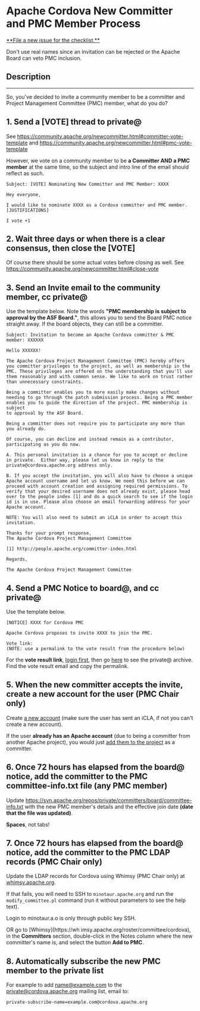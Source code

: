 # Apache Cordova New Committer and PMC Member Process


<a href="https://github.com/cordova/new_committer_and_pmc/issues/new" class="btn btn-primary float-right" role="button" data-hotkey="c">
**File a new issue for the checklist.**</a>

Don't use real names since an invitation can be rejected or the Apache Board can veto PMC inclusion.

## Description
---

So, you've decided to invite a community member to be a committer and Project Management Committee (PMC) member, what do you do?

## 1. Send a [VOTE] thread to private@

See https://community.apache.org/newcommitter.html#committer-vote-template and https://community.apache.org/newcommitter.html#pmc-vote-template

However, we vote on a community member to be **a Committer AND a PMC member** at the same time, so the subject and intro line of the email should reflect as such.



```
Subject: [VOTE] Nominating New Committer and PMC Member: XXXX

Hey everyone,

I would like to nominate XXXX as a Cordova committer and PMC member.
[JUSTIFICATIONS]

I vote +1
```

## 2. Wait three days or when there is a clear consensus, then close the [VOTE]

Of course there should be some actual votes before closing as well. See https://community.apache.org/newcommitter.html#close-vote

## 3. Send an Invite email to the community member, cc private@

Use the template below. Note the words **"PMC membership is subject
to approval by the ASF Board."**, this allows you to send the Board PMC notice straight away. If the board objects, they can still be a committer.

```
Subject: Invitation to become an Apache Cordova committer & PMC member: XXXXXX

Hello XXXXXX!
 
The Apache Cordova Project Management Committee (PMC) hereby offers
you committer privileges to the project, as well as membership in the
PMC. These privileges are offered on the understanding that you'll use
them reasonably and with common sense. We like to work on trust rather
than unnecessary constraints.

Being a committer enables you to more easily make changes without
needing to go through the patch submission process. Being a PMC member
enables you to guide the direction of the project. PMC membership is subject
to approval by the ASF Board.

Being a committer does not require you to participate any more than
you already do.

Of course, you can decline and instead remain as a contributor,
participating as you do now.

A. This personal invitation is a chance for you to accept or decline
in private.  Either way, please let us know in reply to the
private@cordova.apache.org address only.

B. If you accept the invitation, you will also have to choose a unique
Apache account username and let us know. We need this before we can
proceed with account creation and assigning required permissions. To
verify that your desired username does not already exist, please head
over to the people index [1] and do a quick search to see if the login
id is in use. Please also choose an email forwarding address for your
Apache account.

NOTE: You will also need to submit an iCLA in order to accept this invitation.

Thanks for your prompt response,
The Apache Cordova Project Management Committee

[1] http://people.apache.org/committer-index.html

Regards,

The Apache Cordova Project Management Committee
```

## 4. Send a PMC Notice to board@, and cc private@

Use the template below. 

```
[NOTICE] XXXX for Cordova PMC

Apache Cordova proposes to invite XXXX to join the PMC.

Vote link:  
(NOTE: use a permalink to the vote result from the procedure below)
```

For the **vote result link**, 
[login first](https://lists.apache.org/oauth.html), then go [here](http://lists.apache.org/list.html?private@cordova.apache.org) to see the private@ archive. Find the vote result email and copy the permalink.

## 5. When the new committer accepts the invite, create a new account for the user (PMC Chair only)

Create [a new account](https://id.apache.org/acreq/) (make sure the user has sent an iCLA, if not you can't create a new account).

If the user **already has an Apache account** (due to being a committer from another Apache project), you would just [add them to the project](https://www.apache.org/dev/pmc.html#SVNaccess) as a committer.

## 6. Once 72 hours has elapsed from the board@ notice, add the committer to the PMC committee-info.txt file (any PMC member)

Update https://svn.apache.org/repos/private/committers/board/committee-info.txt with the new PMC member's details and the effective join date **(date that the file was updated)**.

**Spaces**, not tabs!

## 7. Once 72 hours has elapsed from the board@ notice, add the committer to the PMC LDAP records (PMC Chair only)

Update the LDAP records for Cordova using Whimsy (PMC Chair only) at [whimsy.apache.org](https://whimsy.apache.org).

If that fails, you will need to SSH to `minotaur.apache.org` and run the `modify_committee.pl` command (run it without parameters to see the help text).

Login to minotaur.a.o is only through public key SSH.

OR go to [Whimsy](https://wh imsy.apache.org/roster/committee/cordova), in the **Committers** section, double-click in the Notes column where the new committer's name is, and select the button **Add to PMC**.

## 8. Automatically subscribe the new PMC member to the private list

For example to add name@example.com to the private@cordova.apache.org mailing list, email to:
```
private-subscribe-name=example.com@cordova.apache.org
```






